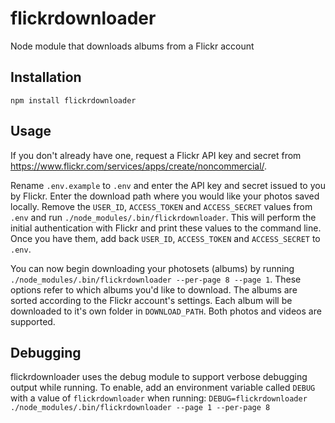 # flickrdownloader
Node module that downloads albums from a Flickr account

## Installation
`npm install flickrdownloader`

## Usage
If you don't already have one, request a Flickr API key and secret from
https://www.flickr.com/services/apps/create/noncommercial/.

Rename `.env.example` to `.env` and enter the API key and secret issued to you
by Flickr. Enter the download path where you would like your photos saved
locally. Remove the `USER_ID`, `ACCESS_TOKEN` and `ACCESS_SECRET` values from
`.env` and run `./node_modules/.bin/flickrdownloader`. This will perform the
initial authentication with Flickr and print these values to the command line.
Once you have them, add back `USER_ID`, `ACCESS_TOKEN` and `ACCESS_SECRET` to
`.env`.

You can now begin downloading your photosets (albums) by running
`./node_modules/.bin/flickrdownloader --per-page 8 --page 1`.
These options refer to which albums you'd like to download.
The albums are sorted according to the Flickr account's settings.
Each album will be downloaded to it's own folder in `DOWNLOAD_PATH`.
Both photos and videos are supported.

## Debugging
flickrdownloader uses the debug module to support verbose debugging output
while running. To enable, add an environment variable called `DEBUG` with a
value of `flickrdownloader` when running:
`DEBUG=flickrdownloader ./node_modules/.bin/flickrdownloader --page 1 --per-page 8`
